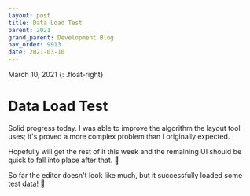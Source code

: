 ```yaml
---
layout: post
title: Data Load Test
parent: 2021
grand_parent: Development Blog
nav_order: 9913
date: 2021-03-10
---
```

March 10, 2021
{: .float-right}

# Data Load Test

Solid progress today.
I was able to improve the algorithm the layout tool uses; it's proved a more complex problem than I originally expected.

Hopefully will get the rest of it this week and the remaining UI should be quick to fall into place after that. 🌠

So far the editor doesn't look like much, but it successfully loaded some test data! 🎈
